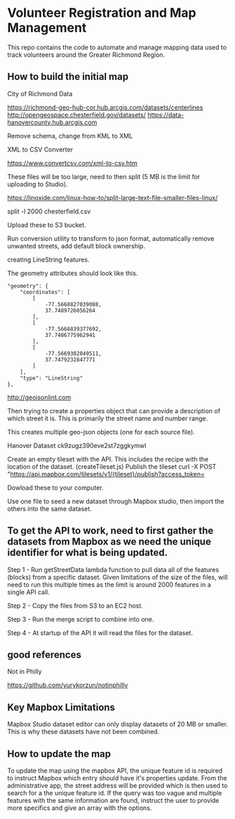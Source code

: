 # Volunteer Registration and Map Management

This repo contains the code to automate and manage mapping data used to track volunteers around the Greater Richmond Region.

## How to build the initial map

City of Richmond Data

https://richmond-geo-hub-cor.hub.arcgis.com/datasets/centerlines
http://opengeospace.chesterfield.gov/datasets/
https://data-hanovercounty.hub.arcgis.com

Remove schema, change from KML to XML

XML to CSV Converter

https://www.convertcsv.com/xml-to-csv.htm

These files will be too large, need to then split (5 MB is the limit for uploading to Studio).

https://linoxide.com/linux-how-to/split-large-text-file-smaller-files-linux/

split -l 2000 chesterfield.csv

Upload these to S3 bucket.

Run conversion utility to transform to json format, automatically remove unwanted streets, add default block ownership.

creating LineString features.

The geometry attributes should look like this.

    "geometry": {
        "coordinates": [
            [
                -77.5668827039088,
                37.7489726056264
            ],
            [
                -77.5668839377692,
                37.7486775962941
            ],
            [
                -77.5669302049511,
                37.7479232847771
            ]
        ],
        "type": "LineString"
    },

http://geojsonlint.com

Then trying to create a properties object that can provide a description of which street it is. This is primarily the street name and number range.

This creates multiple geo-json objects (one for each source file).

Hanover Dataset
ck9zugz390eve2st7zggkymwl

Create an empty tileset with the API. This includes the recipe with the location of the dataset.
(createTileset.js)
Publish the tileset
curl -X POST "https://api.mapbox.com/tilesets/v1/{tileset}/publish?access_token=

Dowload these to your computer.

Use one file to seed a new dataset through Mapbox studio, then import the others into the same dataset.

## To get the API to work, need to first gather the datasets from Mapbox as we need the unique identifier for what is being updated.

Step 1 - Run getStreetData lambda function to pull data all of the features (blocks) from a specific dataset. 
Given limitations of the size of the files, will need to run this multiple times as the limit is around 2000 features in a single API call.

Step 2 - Copy the files from S3 to an EC2 host.

Step 3 - Run the merge script to combine into one.

Step 4 - At startup of the API it will read the files for the dataset.

## good references

Not in Philly

https://github.com/yurykorzun/notinphilly


## Key Mapbox Limitations

Mapbox Studio dataset editor can only display datasets of 20 MB or smaller. This is why these datasets have not been combined.

## How to update the map

To update the map using the mapbox API, the unique feature id is required to instruct Mapbox which entry should have it's properties update.
From the administrative app, the street address will be provided which is then used to search for a the unique feature id.
If the query was too vague and multiple features with the same information are found, instruct the user to provide more specifics and give an array with the options.
